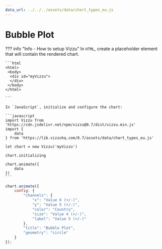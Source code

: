 ```yaml
---
data_url: ../../../assets/data/chart_types_eu.js
---
```


# Bubble Plot

<div id="example_01"></div>

??? info "Info - How to setup Vizzu"
    In `HTML`, create a placeholder element that will contain the rendered
    chart.

    ```html
    <html>
     <body>
      <div id="myVizzu">
      </div>
     </body>
    </html>

    ```

    In `JavaScript`, initialize and configure the chart:

    ```javascript
    import Vizzu from 'https://cdn.jsdelivr.net/npm/vizzu@0.7/dist/vizzu.min.js'
    import {
        data
    } from 'https://lib.vizzuhq.com/0.7/assets/data/chart_types_eu.js'

    let chart = new Vizzu('myVizzu')

    chart.initializing

    chart.animate({
        data
    })
    ```

```javascript
chart.animate({
    config: {
        "channels": {
            "x": "Value 6 (+/-)",
            "y": "Value 5 (+/-)",
            "color": "Country",
            "size": "Value 4 (+/-)",
            "label": "Value 5 (+/-)"
        },
        "title": "Bubble Plot",
        "geometry": "circle"
    }
});
```

<script src="./scatterplot_circle_negative_2dis_3con.js"></script>
